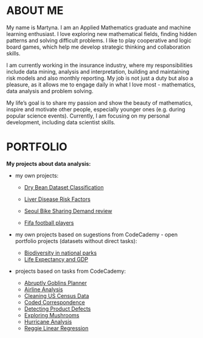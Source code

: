 # ABOUT ME

My name is Martyna. I am an Applied Mathematics graduate and machine learning enthusiast. I love exploring new mathematical fields, finding hidden patterns and solving difficult
problems. I like to play cooperative
and logic board games, which help
me develop strategic thinking and
collaboration skills.

I am currently working in the
insurance industry, where my
responsibilities include data mining,
analysis and interpretation, building
and maintaining risk models and also
monthly reporting. My job is not just a duty but also a pleasure, as it allows me to engage daily in what I love most - mathematics, data analysis and problem solving.

My life’s goal is to share my passion and show the beauty of mathematics, inspire and motivate other people, especially younger ones (e.g. during popular science events). Currently, I am focusing on my personal development, including data scientist skills.

# PORTFOLIO

<b>My projects about data analysis:</b>
- my own projects:
  - [Dry Bean Dataset Classification](https://github.com/musimartini/DryBeanDatasetClassification)
  - [Liver Disease Risk Factors](https://github.com/musimartini/LiverDisease)
  - [Seoul Bike Sharing Demand review](https://public.tableau.com/app/profile/martyna.maksimowicz/viz/BikerentsinSeoul/SeoulBikeSharingDemandreview)

  - [Fifa football players](https://github.com/musimartini/Fifa-football-players)

- my own projects based on sugestions from CodeCademy - open portfolio projects (datasets without direct tasks):
  - [Biodiversity in national parks](https://github.com/musimartini/Projects/tree/main/CodeCademy%20Portfolio%20Projects/Biodiversity%20in%20national%20parks)
  - [Life Expectancy and GDP](https://github.com/musimartini/Projects/tree/main/CodeCademy%20Portfolio%20Projects/Life%20Expectancy%20and%20GDP)

- projects based on tasks from CodeCademy:
  - [Abruptly Goblins Planner](https://github.com/musimartini/Projects/tree/main/CodeCademy%20Projects/Abruptly%20Goblins%20Planner)
  - [Airline Analysis](https://github.com/musimartini/Projects/tree/main/CodeCademy%20Projects/Airline%20Analysis)
  - [Cleaning US Census Data](https://github.com/musimartini/Projects/tree/main/CodeCademy%20Projects/Cleaning%20US%20Census%20Data)
  - [Coded Correspondence](https://github.com/musimartini/Projects/tree/main/CodeCademy%20Projects/Coded%20Correspondence)
  - [Detecting Product Defects](https://github.com/musimartini/Projects/tree/main/CodeCademy%20Projects/Detecting%20Product%20Defects)
  - [Exploring Mushrooms](https://github.com/musimartini/Projects/tree/main/CodeCademy%20Projects/Exploring%20Mushrooms)
  - [Hurricane Analysis](https://github.com/musimartini/Projects/tree/main/CodeCademy%20Projects/Hurricane%20Analysis)
  - [Reggie Linear Regression](https://github.com/musimartini/Projects/tree/main/CodeCademy%20Projects/Reggie_Linear_Regression)
